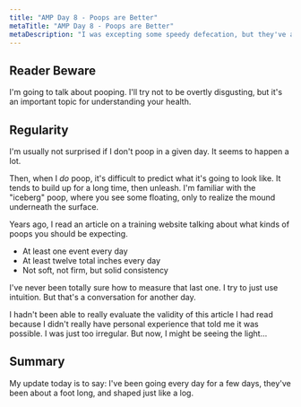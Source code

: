 ```yaml
---
title: "AMP Day 8 - Poops are Better"
metaTitle: "AMP Day 8 - Poops are Better"
metaDescription: "I was excepting some speedy defecation, but they've actually been consistent"
---
```


## Reader Beware

I'm going to talk about pooping. I'll try not to be overtly disgusting, but it's an important topic for understanding your health.

## Regularity

I'm usually not surprised if I don't poop in a given day. It seems to happen a lot.

Then, when I *do* poop, it's difficult to predict what it's going to look like. It tends to build up for a long time, then unleash. I'm familiar with the "iceberg" poop, where you see some floating, only to realize the mound underneath the surface.

Years ago, I read an article on a training website talking about what kinds of poops you should be expecting.

- At least one event every day
- At least twelve total inches every day
- Not soft, not firm, but solid consistency

I've never been totally sure how to measure that last one. I try to just use intuition. But that's a conversation for another day.

I hadn't been able to really evaluate the validity of this article I had read because I didn't really have personal experience that told me it was possible. I was just too irregular. But now, I might be seeing the light...

## Summary

My update today is to say: I've been going every day for a few days, they've been about a foot long, and shaped just like a log.
